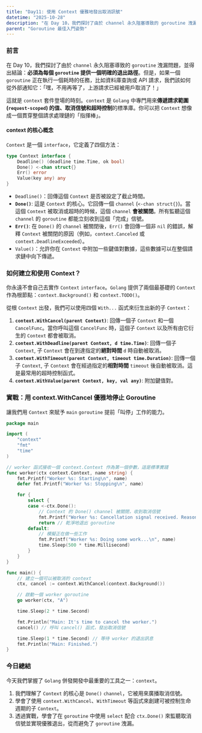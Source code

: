```yaml
---
title: "Day11: 使用 Context 優雅地發出取消訊號"
datetime: "2025-10-28"
description: "在 Day 10，我們探討了由於 channel 永久阻塞導致的 goroutine 洩漏問題，並得出結論：必須為每個 goroutine 提供一個明確的退出路徑。但是，如果一個 goroutine 正在執行一個耗時的任務，比如資料庫查詢或 API 請求，我們該如何從外部通知它：「嘿，不用再等了，上游請求已經被用戶取消了！」"
parent: "Goroutine 最佳入門姿勢"
---
```


### **前言**

在 Day 10，我們探討了由於 `channel` 永久阻塞導致的 `goroutine` 洩漏問題，並得出結論：**必須為每個 `goroutine` 提供一個明確的退出路徑**。但是，如果一個 `goroutine` 正在執行一個耗時的任務，比如資料庫查詢或 API 請求，我們該如何從外部通知它：「嘿，不用再等了，上游請求已經被用戶取消了！」

這就是 `context` 套件登場的時刻。`context` 是 `Golang` 中專門用來**傳遞請求範圍 (`request-scoped`) 的值、取消信號和超時控制**的標準庫。你可以把 `Context` 想像成一個貫穿整個請求處理鏈的「指揮棒」。

#### context 的核心概念

`Context` 是一個 `interface`，它定義了四個方法：

```go
type Context interface {
    Deadline() (deadline time.Time, ok bool)
    Done() <-chan struct{}
    Err() error
    Value(key any) any
}
```

*   `Deadline()`：回傳這個 `Context` 是否被設定了截止時間。
*   **`Done()`**: 這是 `Context` 的核心。它回傳一個 `channel` (`<-chan struct{}`)。當這個 `Context` 被取消或超時的時候，這個 `channel` **會被關閉**。所有監聽這個 `channel` 的 `goroutine` 都能立刻收到這個「完成」信號。
*   **`Err()`**: 在 `Done()` 的 `channel` 被關閉後，`Err()` 會回傳一個非 `nil` 的錯誤，解釋 `Context` 被關閉的原因（例如，`context.Canceled` 或 `context.DeadlineExceeded`）。
*   `Value()`：允許你在 `Context` 中附加一些鍵值對數據，這些數據可以在整個請求鏈中向下傳遞。

### **如何建立和使用 Context？**

你永遠不會自己去實作 `Context` `interface`。`Golang` 提供了兩個最基礎的 `Context` 作為根節點：`context.Background()` 和 `context.TODO()`。

從根 `Context` 出發，我們可以使用四個 `With...` 函式來衍生出新的子 `Context`：

1.  **`context.WithCancel(parent Context)`**: 回傳一個子 `Context` 和一個 `CancelFunc`。當你呼叫這個 `CancelFunc` 時，這個子 `Context` 以及所有由它衍生的 `Context` 都會被取消。
2.  **`context.WithDeadline(parent Context, d time.Time)`**: 回傳一個子 `Context`, 子 `Context` 會在到達指定的**絕對時間** `d` 時自動被取消。
3.  **`context.WithTimeout(parent Context, timeout time.Duration)`**: 回傳一個子 `Context`, 子 `Context` 會在經過指定的**相對時間** `timeout` 後自動被取消。這是最常用的超時控制函式。
4.  **`context.WithValue(parent Context, key, val any)`**: 附加鍵值對。

### 實戰：用 context.WithCancel 優雅地停止 Goroutine

讓我們用 `Context` 來賦予 `main` `goroutine` 提前「叫停」工作的能力。

```go
package main

import (
	"context"
	"fmt"
	"time"
)

// worker 函式接收一個 context.Context 作為第一個參數，這是標準實踐
func worker(ctx context.Context, name string) {
	fmt.Printf("Worker %s: Starting\n", name)
	defer fmt.Printf("Worker %s: Stopping\n", name)

	for {
		select {
		case <-ctx.Done():
			// Context 的 Done() channel 被關閉，收到取消信號
			fmt.Printf("Worker %s: Cancellation signal received. Reason: %v\n", name, ctx.Err())
			return // 乾淨地退出 goroutine
		default:
			// 模擬正在做一些工作
			fmt.Printf("Worker %s: Doing some work...\n", name)
			time.Sleep(500 * time.Millisecond)
		}
	}
}

func main() {
	// 建立一個可以被取消的 context
	ctx, cancel := context.WithCancel(context.Background())

	// 啟動一個 worker goroutine
	go worker(ctx, "A")

	time.Sleep(2 * time.Second)

	fmt.Println("Main: It's time to cancel the worker.")
	cancel() // 呼叫 cancel() 函式，發出取消信號

	time.Sleep(1 * time.Second) // 等待 worker 的退出訊息
	fmt.Println("Main: Finished.")
}
```

### **今日總結**

今天我們掌握了 `Golang` 併發開發中最重要的工具之一：`context`。
1.  我們理解了 `Context` 的核心是 `Done()` `channel`，它被用來廣播取消信號。
2.  學會了使用 `context.WithCancel`、`WithTimeout` 等函式來創建可被控制生命週期的子 `Context`。
3.  透過實戰，學會了在 `goroutine` 中使用 `select` 配合 `ctx.Done()` 來監聽取消信號並實現優雅退出，從而避免了 `goroutine` 洩漏。
